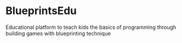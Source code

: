 # BlueprintsEdu
Educational platform to teach kids the basics of programming through building games with blueprinting technique
